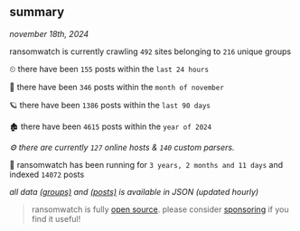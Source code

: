 
## summary
_november 18th, 2024_

ransomwatch is currently crawling `492` sites belonging to `216` unique groups

⏲ there have been `155` posts within the `last 24 hours`

🦈 there have been `346` posts within the `month of november`

🪐 there have been `1386` posts within the `last 90 days`

🏚 there have been `4615` posts within the `year of 2024`

_⚙️ there are currently `127` online hosts & `140` custom parsers._

🦕 ransomwatch has been running for `3 years, 2 months and 11 days` and indexed `14072` posts

_all data  [(groups)](http://ransomwhat.telemetry.ltd/groups) and [(posts)](http://ransomwhat.telemetry.ltd/posts) is available in JSON (updated hourly)_

> ransomwatch is fully [open source](https://github.com/joshhighet/ransomwatch#ransomwatch--). please consider [sponsoring](https://github.com/sponsors/joshhighet) if you find it useful!

